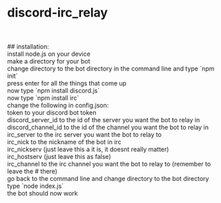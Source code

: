 # discord-irc_relay
<br>
<br>
## installation:
<br>
install node.js on your device<br>
make a directory for your bot<br>
change directory to the bot directory in the command line and type `npm init`<br>
press enter for all the things that come up<br>
now type `npm install discord.js`<br>
now type `npm install irc`<br>
change the following in config.json:<br>
token to your discord bot token<br>
discord_server_id to the id of the server you want the bot to relay in<br>
discord_channel_id to the id of the channel you want the bot to relay in<br>
irc_server to the irc server you want the bot to relay to<br>
irc_nick to the nickname of the bot in irc<br>
irc_nickserv (just leave this a it is, it doesnt really matter)<br>
irc_hostserv (just leave this as false)<br>
irc_channel to the irc channel you want the bot to relay to (remember to leave the # there)<br>
go back to the command line and change directory to the bot directory<br>
type `node index.js`<br>
the bot should now work<br>
